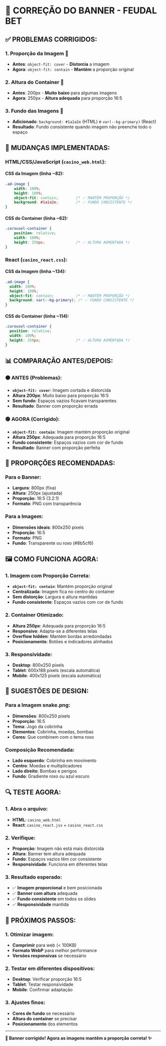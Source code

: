 # 🎨 CORREÇÃO DO BANNER - FEUDAL BET

## ✅ **PROBLEMAS CORRIGIDOS:**

### **1. Proporção da Imagem** 🔧
- **Antes**: `object-fit: cover` - **Distorcia** a imagem
- **Agora**: `object-fit: contain` - **Mantém** a proporção original

### **2. Altura do Container** 📏
- **Antes**: 200px - **Muito baixo** para algumas imagens
- **Agora**: 250px - **Altura adequada** para proporção 16:5

### **3. Fundo das Imagens** 🎨
- **Adicionado**: `background: #1a1a2e` (HTML) e `var(--bg-primary)` (React)
- **Resultado**: Fundo consistente quando imagem não preenche todo o espaço

## 🔧 **MUDANÇAS IMPLEMENTADAS:**

### **HTML/CSS/JavaScript** (`casino_web.html`):

#### **CSS da Imagem (linha ~82):**
```css
.ad-image {
    width: 100%;
    height: 100%;
    object-fit: contain;        /* ✅ MANTÉM PROPORÇÃO */
    background: #1a1a2e;        /* ✅ FUNDO CONSISTENTE */
}
```

#### **CSS do Container (linha ~62):**
```css
.carousel-container {
    position: relative;
    width: 100%;
    height: 250px;              /* ✅ ALTURA AUMENTADA */
}
```

### **React** (`casino_react.css`):

#### **CSS da Imagem (linha ~134):**
```css
.ad-image {
  width: 100%;
  height: 100%;
  object-fit: contain;          /* ✅ MANTÉM PROPORÇÃO */
  background: var(--bg-primary); /* ✅ FUNDO CONSISTENTE */
}
```

#### **CSS do Container (linha ~114):**
```css
.carousel-container {
  position: relative;
  width: 100%;
  height: 250px;                /* ✅ ALTURA AUMENTADA */
}
```

## 📊 **COMPARAÇÃO ANTES/DEPOIS:**

### **🟠 ANTES (Problemas):**
- **`object-fit: cover`**: Imagem cortada e distorcida
- **Altura 200px**: Muito baixo para proporção 16:5
- **Sem fundo**: Espaços vazios ficavam transparentes
- **Resultado**: Banner com proporção errada

### **🟢 AGORA (Corrigido):**
- **`object-fit: contain`**: Imagem mantém proporção original
- **Altura 250px**: Adequada para proporção 16:5
- **Fundo consistente**: Espaços vazios com cor de fundo
- **Resultado**: Banner com proporção perfeita

## 🎯 **PROPORÇÕES RECOMENDADAS:**

### **Para o Banner:**
- **Largura**: 800px (fixa)
- **Altura**: 250px (ajustada)
- **Proporção**: 16:5 (3.2:1)
- **Formato**: PNG com transparência

### **Para a Imagem:**
- **Dimensões ideais**: 800x250 pixels
- **Proporção**: 16:5
- **Formato**: PNG
- **Fundo**: Transparente ou roxo (#8b5cf6)

## 🖼️ **COMO FUNCIONA AGORA:**

### **1. Imagem com Proporção Correta:**
- **`object-fit: contain`**: Mantém proporção original
- **Centralizada**: Imagem fica no centro do container
- **Sem distorção**: Largura e altura mantidas
- **Fundo consistente**: Espaços vazios com cor de fundo

### **2. Container Otimizado:**
- **Altura 250px**: Adequada para proporção 16:5
- **Responsivo**: Adapta-se a diferentes telas
- **Overflow hidden**: Mantém bordas arredondadas
- **Posicionamento**: Botões e indicadores alinhados

### **3. Responsividade:**
- **Desktop**: 800x250 pixels
- **Tablet**: 600x188 pixels (escala automática)
- **Mobile**: 400x125 pixels (escala automática)

## 🎨 **SUGESTÕES DE DESIGN:**

### **Para a Imagem snake.png:**
- **Dimensões**: 800x250 pixels
- **Proporção**: 16:5
- **Tema**: Jogo da cobrinha
- **Elementos**: Cobrinha, moedas, bombas
- **Cores**: Que combinem com o tema roxo

### **Composição Recomendada:**
- **Lado esquerdo**: Cobrinha em movimento
- **Centro**: Moedas e multiplicadores
- **Lado direito**: Bombas e perigos
- **Fundo**: Gradiente roxo ou azul escuro

## 🔍 **TESTE AGORA:**

### **1. Abra o arquivo:**
- **HTML**: `casino_web.html`
- **React**: `casino_react.jsx` + `casino_react.css`

### **2. Verifique:**
- **Proporção**: Imagem não está mais distorcida
- **Altura**: Banner tem altura adequada
- **Fundo**: Espaços vazios têm cor consistente
- **Responsividade**: Funciona em diferentes telas

### **3. Resultado esperado:**
- ✅ **Imagem proporcional** e bem posicionada
- ✅ **Banner com altura** adequada
- ✅ **Fundo consistente** em todos os slides
- ✅ **Responsividade** mantida

## 🚀 **PRÓXIMOS PASSOS:**

### **1. Otimizar imagem:**
- **Comprimir** para web (< 100KB)
- **Formato WebP** para melhor performance
- **Versões responsivas** se necessário

### **2. Testar em diferentes dispositivos:**
- **Desktop**: Verificar proporção 16:5
- **Tablet**: Testar responsividade
- **Mobile**: Confirmar adaptação

### **3. Ajustes finos:**
- **Cores de fundo** se necessário
- **Altura do container** se precisar
- **Posicionamento** dos elementos

---

**🎨 Banner corrigido! Agora as imagens mantêm a proporção correta! ✨**

